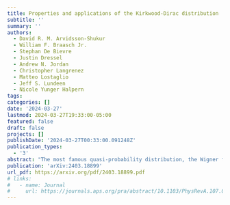 ```yaml
---
title: Properties and applications of the Kirkwood-Dirac distribution
subtitle: ''
summary: ''
authors:
  - David R. M. Arvidsson-Shukur
  - William F. Braasch Jr.
  - Stephan De Bievre
  - Justin Dressel
  - Andrew N. Jordan
  - Christopher Langrenez
  - Matteo Lostaglio
  - Jeff S. Lundeen
  - Nicole Yunger Halpern
tags:
categories: []
date: '2024-03-27'
lastmod: 2024-03-27T19:33:00-05:00
featured: false
draft: false
projects: []
publishDate: '2024-03-27T00:33:00.091248Z'
publication_types:
  - '3'
abstract: "The most famous quasi-probability distribution, the Wigner function, has played a pivotal role in the development of a continuous-variable quantum theory that has clear analogues of position and momentum. However, the Wigner function is ill-suited for much modern quantum-information research, which is focused on finite-dimensional systems and general observables. Instead, recent years have seen the Kirkwood-Dirac (KD) distribution come to the forefront as a powerful quasi-probability distribution for analysing quantum mechanics. The KD distribution allows tools from statistics and probability theory to be applied to problems in quantum-information processing. A notable difference to the Wigner function is that the KD distribution can represent a quantum state in terms of arbitrary observables. This paper reviews the KD distribution, in three parts. First, we present definitions and basic properties of the KD distribution and its generalisations. Second, we summarise the KD distribution's extensive usage in the study or development of measurement disturbance; quantum metrology; weak values; direct measurements of quantum states; quantum thermodynamics; quantum scrambling and out-of-time-ordered correlators; and the foundations of quantum mechanics, including Leggett-Garg inequalities, the consistent-histories interpretation, and contextuality. We emphasise connections between operational quantum advantages and negative or non-real KD quasi-probabilities. Third, we delve into the KD distribution's mathematical structure. We summarise the current knowledge regarding the geometry of KD-positive states (the states for which the KD distribution is a classical probability distribution), describe how to witness and quantify KD non-positivity, and outline relationships between KD non-positivity and observables' incompatibility."
publication: 'arXiv:2403.18899'
url_pdf: https://arxiv.org/pdf/2403.18899.pdf
# links:
#   - name: Journal
#     url: https://journals.aps.org/pra/abstract/10.1103/PhysRevA.107.012209
---
```

